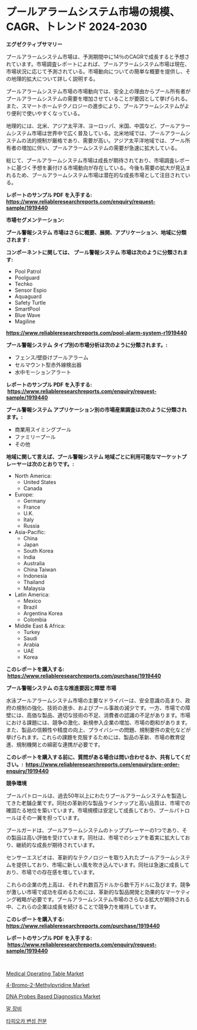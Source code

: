<p><h1>プールアラームシステム市場の規模、CAGR、トレンド 2024-2030</h1></p><p><strong>エグゼクティブサマリー</strong></p>
<p><p>プールアラームシステム市場は、予測期間中に14％のCAGRで成長すると予想されています。市場調査レポートによれば、プールアラームシステム市場は現在、市場状況に応じて予測されている。市場動向についての簡単な概要を提供し、その地理的拡大について詳しく説明する。</p><p>プールアラームシステム市場の市場動向では、安全上の理由からプール所有者がプールアラームシステムの需要を増加させていることが要因として挙げられる。また、スマートホームテクノロジーの進歩により、プールアラームシステムがより便利で使いやすくなっている。</p><p>地理的には、北米、アジア太平洋、ヨーロッパ、米国、中国など、プールアラームシステム市場は世界中で広く普及している。北米地域では、プールアラームシステムの法的規制が厳格であり、需要が高い。アジア太平洋地域では、プール所有者の増加に伴い、プールアラームシステムの需要が急速に拡大している。</p><p>総じて、プールアラームシステム市場は成長が期待されており、市場調査レポートに基づく予想を裏付ける市場動向が存在している。今後も需要の拡大が見込まれるため、プールアラームシステム市場は潜在的な成長市場として注目されている。</p></p>
<p><strong>レポートのサンプル PDF を入手する: <a href="https://www.reliableresearchreports.com/enquiry/request-sample/1919440">https://www.reliableresearchreports.com/enquiry/request-sample/1919440</a></strong></p>
<p><strong>市場セグメンテーション:</strong></p>
<p><strong> プール警報システム 市場はさらに概要、展開、アプリケーション、地域に分類されます :</strong></p>
<p><strong>コンポーネントに関しては、 プール警報システム 市場は次のように分類されます: &nbsp;</strong></p>
<p><ul><li>Pool Patrol</li><li>Poolguard</li><li>Techko</li><li>Sensor Espio</li><li>Aquaguard</li><li>Safety Turtle</li><li>SmartPool</li><li>Blue Wave</li><li>Magiline</li></ul></p>
<p><strong><a href="https://www.reliableresearchreports.com/pool-alarm-system-r1919440">https://www.reliableresearchreports.com/pool-alarm-system-r1919440</a></strong></p>
<p><strong> プール警報システム タイプ別の市場分析は次のように分類されます。:</strong></p>
<p><ul><li>フェンス/壁掛けプールアラーム</li><li>セルマウント型赤外線検出器</li><li>水中モーションアラート</li></ul></p>
<p><strong>レポートのサンプル PDF を入手する: &nbsp;<a href="https://www.reliableresearchreports.com/enquiry/request-sample/1919440">https://www.reliableresearchreports.com/enquiry/request-sample/1919440</a></strong></p>
<p><strong> プール警報システム アプリケーション別の市場産業調査は次のように分類されます。:</strong></p>
<p><ul><li>商業用スイミングプール</li><li>ファミリープール</li><li>その他</li></ul></p>
<p><strong>地域に関して言えば、プール警報システム 地域ごとに利用可能なマーケットプレーヤーは次のとおりです。:</strong></p>
<p><ul>
    <li>
        North America:
        <ul>
            <li>United States</li>
            <li>Canada</li>
        </ul>
    </li>
    <li>
        Europe:
        <ul>
            <li>Germany</li>
            <li>France</li>
            <li>U.K.</li>
            <li>Italy</li>
            <li>Russia</li>
        </ul>
    </li>
    <li>
        Asia-Pacific:
        <ul>
            <li>China</li>
            <li>Japan</li>
            <li>South Korea</li>
            <li>India</li>
            <li>Australia</li>
            <li>China Taiwan</li>
            <li>Indonesia</li>
            <li>Thailand</li>
            <li>Malaysia</li>
        </ul>
    </li>
    <li>
        Latin America:
        <ul>
            <li>Mexico</li>
            <li>Brazil</li>
            <li>Argentina Korea</li>
            <li>Colombia</li>
        </ul>
    </li>
    <li>
        Middle East & Africa:
        <ul>
            <li>Turkey</li>
            <li>Saudi</li>
            <li>Arabia</li>
            <li>UAE</li>
            <li>Korea</li>
        </ul>
    </li>
    </ul></p>
<p><strong>このレポートを購入する: &nbsp;<a href="https://www.reliableresearchreports.com/purchase/1919440">https://www.reliableresearchreports.com/purchase/1919440</a></strong></p>
<p><strong>プール警報システム の主な推進要因と障壁 市場</strong></p>
<p><p>水泳プールアラームシステム市場の主要なドライバーは、安全意識の高まり、政府の規制の強化、技術の進歩、およびプール事故の減少です。一方、市場での障壁には、高価な製品、適切な技術の不足、消費者の認識の不足があります。市場における課題には、競争の激化、新規参入企業の増加、市場の飽和があります。また、製品の信頼性や精度の向上、プライバシーの問題、規制要件の変化などが挙げられます。これらの課題を克服するためには、製品の革新、市場の教育促進、規制機関との綿密な連携が必要です。</p></p>
<p><strong>このレポートを購入する前に、質問がある場合は問い合わせるか、共有してください。:&nbsp; <a href="https://www.reliableresearchreports.com/enquiry/pre-order-enquiry/1919440">https://www.reliableresearchreports.com/enquiry/pre-order-enquiry/1919440</a></strong></p>
<p><strong>競争環境</strong></p>
<p><p>プールパトロールは、過去50年以上にわたりプールアラームシステムを製造してきた老舗企業です。同社の革新的な製品ラインナップと高い品質は、市場での確固たる地位を築いています。市場規模は安定して成長しており、プールパトロールはその一翼を担っています。</p><p>プールガードは、プールアラームシステムのトッププレーヤーの1つであり、その製品は高い評価を受けています。同社は、市場でのシェアを着実に拡大しており、継続的な成長が期待されています。</p><p>センサーエスピオは、革新的なテクノロジーを取り入れたプールアラームシステムを提供しており、市場に新しい風を吹き込んでいます。同社は急速に成長しており、市場での存在感を増しています。</p><p>これらの企業の売上高は、それぞれ数百万ドルから数千万ドルに及びます。競争が激しい市場で成功を収めるためには、革新的な製品開発と効果的なマーケティング戦略が必要です。プールアラームシステム市場のさらなる拡大が期待される中、これらの企業は成長を続けることで競争力を維持しています。</p></p>
<p><strong>このレポートを購入する: &nbsp; <a href="https://www.reliableresearchreports.com/purchase/1919440">https://www.reliableresearchreports.com/purchase/1919440</a></strong></p>
<p><strong>レポートのサンプル PDF を入手する: &nbsp;<a href="https://www.reliableresearchreports.com/enquiry/request-sample/1919440">https://www.reliableresearchreports.com/enquiry/request-sample/1919440</a></strong><strong></strong></p>
<p>&nbsp;</p>
<p><p><a href="https://github.com/arionmp/Market-Research-Report-List-3/blob/main/medical-operating-table-market.md">Medical Operating Table Market</a></p><p><a href="https://issuu.com/reportprime-2/docs/4-bromo-2-methylpyridine-market-size-2030.pptx">4-Bromo-2-Methylpyridine Market</a></p><p><a href="https://medium.com/@paulmcglynn6456/dna-probes-based-diagnostics-market-research-report-its-history-and-forecast-2024-to-2031-67a45da7061e">DNA Probes Based Diagnostics Market</a></p><p><a href="https://medium.com/@stanleylyittle554467/%EB%A7%90-%EC%9E%A5%EB%B9%84-%EC%8B%9C%EC%9E%A5-%EC%A0%84%EB%A7%9D-%EC%82%B0%EC%97%85-%EA%B0%9C%EC%9A%94-%EB%B0%8F-%EC%98%88%EC%B8%A1-2024%EB%85%84%EB%B6%80%ED%84%B0-2031%EB%85%84%EA%B9%8C%EC%A7%80-c33a509c3b3b">말 장비</a></p><p><a href="https://medium.com/@willislebsack/%ED%83%80%ED%94%BC%EC%98%A4%EC%B9%B4-%EB%B3%80%EC%84%B1-%EC%A0%84%EB%B6%84-%EC%8B%9C%EC%9E%A5-%EC%A0%84%EB%A7%9D-%EC%82%B0%EC%97%85-%EA%B0%9C%EC%9A%94-%EB%B0%8F-%EC%98%88%EC%B8%A1-2024%EB%85%84%EB%B6%80%ED%84%B0-2031%EB%85%84%EA%B9%8C%EC%A7%80-7120bee28cdb">타피오카 변성 전분</a></p></p>